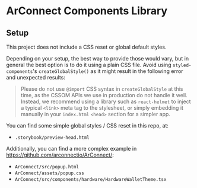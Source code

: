 ArConnect Components Library
============================


Setup
-----

This project does not include a CSS reset or global default styles.

Depending on your setup, the best way to provide those would vary, but in general the best option is to do it using a
plain CSS file. Avoid using `styled-components`'s `createGlobalStyle()` as it might result in the following error and
unexpected results:

> Please do not use `@import` CSS syntax in `createGlobalStyle` at this time, as the CSSOM APIs we use in production do
> not handle it well. Instead, we recommend using a library such as `react-helmet` to inject a typical `<link>` meta tag
> to the stylesheet, or simply embedding it manually in your `index.html` `<head>` section for a simpler app.

You can find some simple global styles / CSS reset in this repo, at:

- `.storybook/preview-head.html`

Additionally, you can find a more complex example in https://github.com/arconnectio/ArConnect/:

- `ArConnect/src/popup.html`
- `ArConnect/assets/popup.css`
- `ArConnect/src/components/hardware/HardwareWalletTheme.tsx`
